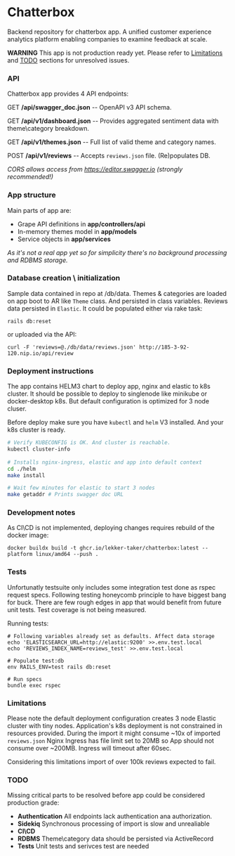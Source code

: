 
# Chatterbox

 Backend repository for chatterbox app.
 A unified customer experience analytics platform enabling companies to  examine feedback at scale. 

**WARNING**
This app is not production ready yet.
Please refer to [Limitations](#Limitations) and [TODO](#todo) sections for unresolved issues.

### API
Chatterbox app provides 4 API endpoints:

GET **/api/swagger_doc.json** -- OpenAPI v3 API schema.

GET **/api/v1/dashboard.json** -- Provides aggregated sentiment data with theme\category breakdown.

GET **/api/v1/themes.json** -- Full list of valid theme and category names.

POST **/api/v1/reviews** -- Accepts `reviews.json` file. (Re)populates DB.

*CORS allows access from https://editor.swagger.io (strongly recommended!)*

 
### App structure
Main parts of app are:
* Grape API definitions in **app/controllers/api**
* In-memory themes model in **app/models**
* Service objects in **app/services**

*As it's not a real app yet so for simplicity there's no background processing and RDBMS storage.*
  
### Database creation \ initialization
Sample data contained in repo at /db/data.
Themes & categories are loaded on app boot to AR like `Theme` class. And persisted in class variables.
Reviews data persisted in `Elastic`. It could be populated either via rake task:

`rails db:reset`

or uploaded via the API:

`curl -F 'reviews=@./db/data/reviews.json' http://185-3-92-120.nip.io/api/review`

### Deployment instructions
The app contains HELM3 chart to deploy app, nginx and elastic to k8s cluster.
It should be possible to deploy to singlenode like minikube or docker-desktop k8s.
But default configuration is optimized for 3 node cluser.
  
Before deploy make sure you have `kubectl` and `helm` V3 installed. And your k8s cluster is ready.

```bash
# Verify KUBECONFIG is OK. And cluster is reachable.
kubectl cluster-info
 
# Installs nginx-ingress, elastic and app into default context
cd ./helm
make install

# Wait few minutes for elastic to start 3 nodes
make getaddr # Prints swagger doc URL
```

### Development notes
As CI\CD is not implemented, deploying changes requires rebuild of the docker image:
```
docker buildx build -t ghcr.io/lekker-taker/chatterbox:latest --platform linux/amd64 --push .
```

### Tests
Unfortunatly testsuite only includes some integration test done as rspec request specs.
Following testing honeycomb principle to have biggest bang for buck.
There are few rough edges in app that would benefit from future unit tests. Test coverage is not being measured.
  
Running tests:
```
# Following variables already set as defaults. Affect data storage
echo 'ELASTICSEARCH_URL=http://elastic:9200' >>.env.test.local
echo 'REVIEWS_INDEX_NAME=reviews_test' >>.env.test.local

# Populate test:db
env RAILS_ENV=test rails db:reset

# Run specs
bundle exec rspec
```

### Limitations
Please note the default deployment configuration creates 3 node Elastic cluster with tiny nodes.
Application's k8s deployment is not constrained in resources provided.
During the import it might consume ~10x of imported `reviews.json`
Nginx Ingress has file limit set to 20MB so App should not consume over ~200MB.
Ingress will timeout after 60sec.
  
Considering this limitations import of over 100k reviews expected to fail.

### TODO
Missing critical parts to be resolved before app could be considered production grade:
* **Authentication**
All endpoints lack authentication ana authorization.
* **Sidekiq**
Synchronous processing of import is slow and unrealiable
* **CI\CD**
* **RDBMS**
  Theme\category data should be persisted via ActiveRecord
* **Tests**
  Unit tests and serivces test are needed

